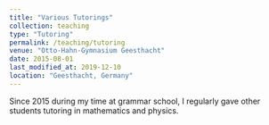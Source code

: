 ```yaml
---
title: "Various Tutorings"
collection: teaching
type: "Tutoring"
permalink: /teaching/tutoring
venue: "Otto-Hahn-Gymnasium Geesthacht"
date: 2015-08-01
last_modified_at: 2019-12-10
location: "Geesthacht, Germany"
---
```


Since 2015 during my time at grammar school, I regularly gave other students tutoring in mathematics and physics.
